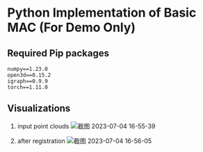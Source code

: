 # Python Implementation of Basic MAC (For Demo Only)
## Required Pip packages
```
numpy==1.23.0
open3d==0.15.2
igraph==0.9.9
torch==1.11.0
```
## Visualizations
1. input point clouds
![截图 2023-07-04 16-55-39](https://github.com/zhangxy0517/3D-Registration-with-Maximal-Cliques/assets/42647472/5261425c-3e7e-4e1f-9be8-58a290ac7830)

2. after registration
![截图 2023-07-04 16-56-05](https://github.com/zhangxy0517/3D-Registration-with-Maximal-Cliques/assets/42647472/34548b35-4415-4a1e-889f-557af3cedf6c)
